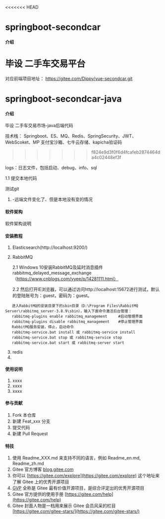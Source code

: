 <<<<<<< HEAD
# springboot-secondcar

#### 介绍
毕设
二手车交易平台
=======

对应前端项目地址： https://gitee.com/Dippy/vue-secondcar.git
# springboot-secondcar-java

#### 介绍
毕设
二手车交易市场-java后端代码

技术栈： Springboot、ES、MQ、Redis、SpringSecurity、JWT、WebScoket、MP
        支付宝沙箱、七牛云存储、kapicha验证码

>>>>>>> f824e9d3f0f6d4fcafeb2874464da4c02448ef3f


logs：日志文件，包括启动、debug、info、sql



1.1 提交本地代码

测试git
1. -远端文件变化了、但是本地没有变的情况

#### 软件架构
软件架构说明




#### 安装教程

1. Elasticsearch(http://localhost:9200/)
2. RabbitMQ 

    2.1 Windows 10安装RabbitMQ及延时消息插件rabbitmq_delayed_message_exchange（https://www.cnblogs.com/yyee/p/14281111.html）
    
    2.2 然后打开IE浏览器，可以通过访问http://localhost:15672进行测试，默认的登陆账号为：guest，密码为：guest。
        
```
   进入RabbitMQ的安装目录下的sbin目录（D:\Program Files\RabbitMQ Server\rabbitmq_server-3.8.9\sbin），输入下面命令激活后台管理：
   rabbitmq-plugins enable rabbitmq_management     #启动管理界面
   rabbitmq-plugins disable rabbitmq_management    #停止管理界面
   RabbitMQ服务安装，停止，启动命令
   rabbitmq-service.bat install 或 rabbitmq-service install 
   rabbitmq-service.bat stop 或 rabbitmq-service stop
   rabbitmq-service.bat start 或 rabbitmq-server start
```


3. redis
4. 

#### 使用说明

1.  xxxx
2.  xxxx
3.  xxxx

#### 参与贡献

1.  Fork 本仓库
2.  新建 Feat_xxx 分支
3.  提交代码
4.  新建 Pull Request


#### 特技

1.  使用 Readme\_XXX.md 来支持不同的语言，例如 Readme\_en.md, Readme\_zh.md
2.  Gitee 官方博客 [blog.gitee.com](https://blog.gitee.com)
3.  你可以 [https://gitee.com/explore](https://gitee.com/explore) 这个地址来了解 Gitee 上的优秀开源项目
4.  [GVP](https://gitee.com/gvp) 全称是 Gitee 最有价值开源项目，是综合评定出的优秀开源项目
5.  Gitee 官方提供的使用手册 [https://gitee.com/help](https://gitee.com/help)
6.  Gitee 封面人物是一档用来展示 Gitee 会员风采的栏目 [https://gitee.com/gitee-stars/](https://gitee.com/gitee-stars/)
